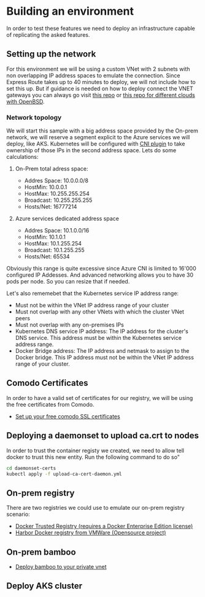 # Building an environment

In order to test these features we need to deploy an infrastructure capable of replicating the asked features. 

## Setting up the network

For this environment we will be using a custom VNet with 2 subnets with non overlapping IP address spaces to emulate the connection. Since Express Route takes up to 40 minutes to deploy, we will not include how to set this up. But if guidance is needed on how to deploy connect the VNET gateways  you can always go visit [this repo](https://github.com/xtophs/acs-k8s-cassandra-multi-dc/blob/master/README.md) or [this repo for different clouds with OpenBSD](https://github.com/dcasati/cross-cloud-vpn).

### Network topology

We will start this sample with a big address space provided by the On-prem network, we will reserve a segment explicit to the Azure services we will deploy, like AKS. Kubernetes will be configured with [CNI plugin](https://github.com/MicrosoftDocs/azure-docs/blob/master/articles/aks/networking-overview.md) to take ownership of those IPs in the second address space. Lets do some calculations:

1. On-Prem total adress space:
    - Addres Space: 10.0.0.0/8
    - HostMin: 10.0.0.1
    - HostMax: 10.255.255.254
    - Broadcast: 10.255.255.255
    - Hosts/Net: 16777214

2. Azure services dedicated address space
    - Addres Space: 10.1.0.0/16 
    - HostMin: 10.1.0.1
    - HostMax: 10.1.255.254
    - Broadcast: 10.1.255.255
    - Hosts/Net: 65534

Obviously this range is quite excessive since Azure CNI is limited to 16'000 configured IP Addesses. And advanced networking allows you to have 30 pods per node. So you can resize that if needed.

Let's also rememebet that the Kubernetes service IP address range:

- Must not be within the VNet IP address range of your cluster
- Must not overlap with any other VNets with which the cluster VNet peers
- Must not overlap with any on-premises IPs
- Kubernetes DNS service IP address: The IP address for the cluster's DNS service. This address must be within the Kubernetes service address range.
- Docker Bridge address: The IP address and netmask to assign to the Docker bridge. This IP address must not be within the VNet IP address range of your cluster.

## Comodo Certificates

In order to have a valid set of certificates for our registry, we will be using the free certificates from Comodo.

- [Set up your free comodo SSL certificates](obtaining-certs.md)

## Deploying a daemonset to upload ca.crt to nodes

In order to trust the container registy we created, we need to allow tell docker to trust this new entity. Run the following command to do so"

```bash
cd daemonset-certs
kubectl apply -f upload-ca-cert-daemon.yml
```


## On-prem registry

There are two registries we could use to emulate our on-prem registry scenario:

- [Docker Trusted Registry (requires a Docker Enterprise Edition license)](docker-trusted-registry/README-dtr.md)
- [Harbor Docker registry from VMWare (Opensource project)](harbor-docker-registry/README-harbor.md)

## On-prem bamboo

- [Deploy bamboo to your private vnet](atlassian-bamboo/README-bamboo.md)

## Deploy AKS cluster
